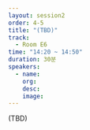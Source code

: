 ```yaml
---
layout: session2
order: 4-5
title: "(TBD)"
track:
  - Room E6
time: "14:20 ~ 14:50"
duration: 30분
speakers:
  - name: 
    org: 
    desc: 
    image: 
---
```

(TBD)
